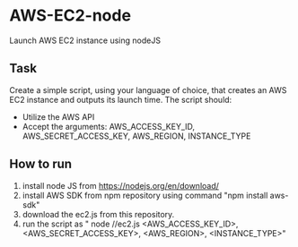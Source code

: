 # AWS-EC2-node
Launch AWS EC2 instance using nodeJS
## Task 
Create a simple script, using your language of choice, that creates an AWS EC2 instance and outputs its launch time. The script should:
* Utilize the AWS API
* Accept the arguments: AWS_ACCESS_KEY_ID, AWS_SECRET_ACCESS_KEY, AWS_REGION, INSTANCE_TYPE

## How to run
1) install node JS from https://nodejs.org/en/download/
2) install AWS SDK from npm repository using command "npm install aws-sdk"
3) download the ec2.js from this repository.
4) run the script as " node /<path-to>/ec2.js <AWS_ACCESS_KEY_ID>, <AWS_SECRET_ACCESS_KEY>, <AWS_REGION>, <INSTANCE_TYPE>"
